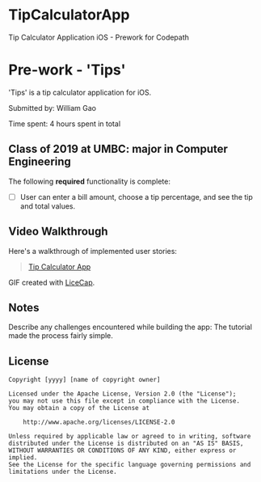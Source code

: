 # TipCalculatorApp
Tip Calculator Application iOS - Prework for Codepath
# Pre-work - 'Tips'

'Tips' is a tip calculator application for iOS.

Submitted by: William Gao

Time spent: 4 hours spent in total

## Class of 2019 at UMBC: major in Computer Engineering

The following **required** functionality is complete:
* [ ] User can enter a bill amount, choose a tip percentage, and see the tip and total values.

## Video Walkthrough 

Here's a walkthrough of implemented user stories:

<blockquote class="imgur-embed-pub" lang="en" data-id="NLCAJQO"><a href="//imgur.com/NLCAJQO">Tip Calculator App</a></blockquote><script async src="//s.imgur.com/min/embed.js" charset="utf-8"></script>

GIF created with [LiceCap](http://www.cockos.com/licecap/).

## Notes

Describe any challenges encountered while building the app:
The tutorial made the process fairly simple.

## License

    Copyright [yyyy] [name of copyright owner]

    Licensed under the Apache License, Version 2.0 (the "License");
    you may not use this file except in compliance with the License.
    You may obtain a copy of the License at

        http://www.apache.org/licenses/LICENSE-2.0

    Unless required by applicable law or agreed to in writing, software
    distributed under the License is distributed on an "AS IS" BASIS,
    WITHOUT WARRANTIES OR CONDITIONS OF ANY KIND, either express or implied.
    See the License for the specific language governing permissions and
    limitations under the License.
